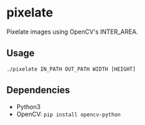 # pixelate

Pixelate images using OpenCV's INTER_AREA.

## Usage

    ./pixelate IN_PATH OUT_PATH WIDTH [HEIGHT]

## Dependencies

- Python3
- OpenCV: `pip install opencv-python`
